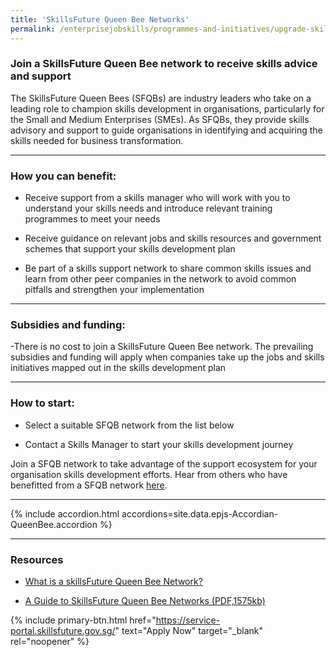 ```yaml
---
title: 'SkillsFuture Queen Bee Networks'
permalink: /enterprisejobskills/programmes-and-initiatives/upgrade-skills/skillsfuture-queen-bee-networks/
---
```


### Join a SkillsFuture Queen Bee network to receive skills advice and support

The SkillsFuture Queen Bees (SFQBs) are industry leaders who take on a leading role to champion skills development in organisations, particularly for the Small and Medium Enterprises (SMEs). As SFQBs, they provide skills advisory and support to guide organisations in identifying and acquiring the skills needed for business transformation.

---

### How you can benefit:

- Receive support from a skills manager who will work with you to understand your skills needs and introduce relevant training programmes to meet your needs

- Receive guidance on relevant jobs and skills resources and government schemes that support your skills development plan

- Be part of a skills support network to share common skills issues and learn from other peer companies in the network to avoid common pitfalls and strengthen your implementation

---

### Subsidies and funding:

-There is no cost to join a SkillsFuture Queen Bee network. The prevailing subsidies and funding will apply when companies take up the jobs and skills initiatives mapped out in the skills development plan

---

### How to start:

- Select a suitable SFQB network from the list below

- Contact a Skills Manager to start your skills development journey

Join a SFQB network to take advantage of the support ecosystem for your organisation skills development efforts.
Hear from others who have benefitted from a SFQB network <a href="https://go.gov.sg/epjs-sfqb-video" target="_blank" rel="noopener">here</a>.

---

{% include accordion.html accordions=site.data.epjs-Accordian-QueenBee.accordion %}

---

### Resources

- <a href="https://go.gov.sg/epjs-sfqb-video" target="_blank" rel="noopener">What is a skillsFuture Queen Bee Network?</a>

- <a href="/images/epjs/programmes-and-initiatives/upgrade-skills/SSG_SFQB_Infographic%202022.pdf">A Guide to SkillsFuture Queen Bee Networks (PDF,1575kb)</a>

{% include primary-btn.html href="https://service-portal.skillsfuture.gov.sg/" text="Apply Now" target="_blank" rel="noopener" %}
<script src="/jquery/resize-tables.js"></script>
